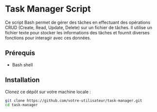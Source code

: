 # Task Manager Script

Ce script Bash permet de gérer des tâches en effectuant des opérations CRUD (Create, Read, Update, Delete) sur un fichier de tâches. Il utilise un fichier texte pour stocker les informations des tâches et fournit diverses fonctions pour interagir avec ces données.

## Prérequis

- Bash shell

## Installation

Clonez ce dépôt sur votre machine locale :

```bash
git clone https://github.com/votre-utilisateur/task-manager.git
cd task-manager
